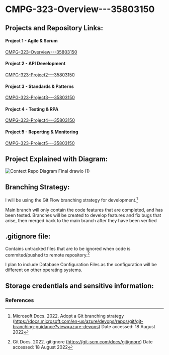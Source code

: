 # CMPG-323-Overview---35803150

## Projects and Repository Links:
#### Project 1 - Agile & Scrum
[CMPG-323-Overview---35803150](https://github.com/suksesnwu/CMPG-323-Overview---35803150)

#### Project 2 - API Development
[CMPG-323-Project2---35803150](https://github.com/suksesnwu/CMPG-323-Project2---35803150)

#### Project 3 - Standards & Patterns
[CMPG-323-Project3---35803150](https://github.com/suksesnwu/CMPG-323-Project3---35803150)

#### Project 4 - Testing & RPA
[CMPG-323-Project4---35803150](https://github.com/suksesnwu/CMPG-323-Project4---35803150)

#### Project 5 - Reporting & Monitoring
[CMPG-323-Project5---35803150](https://github.com/suksesnwu/CMPG-323-Project5---35803150)


## Project Explained with Diagram:

![Context Repo Diagram Final drawio (1)](https://user-images.githubusercontent.com/69342894/185395901-84c53b9b-da31-4b8e-9106-24d4b08c5feb.png)

## Branching Strategy:
I will be using the Git Flow branching strategy for development.[^1]

Main branch will only contain the code features that are completed, and has been tested.
Branches will be created to develop features and fix bugs that arise, then merged back to the main branch after they have been verified

## .gitignore file:
Contains untracked files that are to be ignored when code is commited/pushed to remote repository.[^2]

I plan to include Database Configuration Files as the configuration will be different on other operating systems.

## Storage credentials and sensitive information:

### References
[^1]: Microsoft Docs. 2022. Adopt a Git branching strategy (https://docs.microsoft.com/en-us/azure/devops/repos/git/git-branching-guidance?view=azure-devops) Date accessed: 18 August 2022
[^2]: Git Docs. 2022. gitignore (https://git-scm.com/docs/gitignore) Date accessed: 18 August 2022
